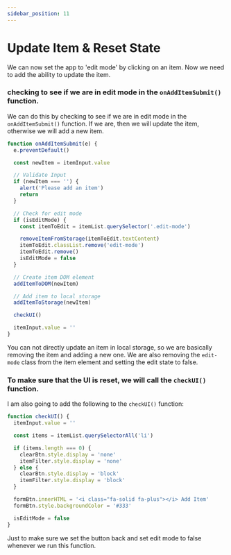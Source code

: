 ```yaml
---
sidebar_position: 11
---
```


# Update Item & Reset State

We can now set the app to 'edit mode' by clicking on an item. Now we need to add the ability to update the item.

### checking to see if we are in edit mode in the `onAddItemSubmit()` function.

We can do this by checking to see if we are in edit mode in the `onAddItemSubmit()` function. If we are, then we will update the item, otherwise we will add a new item.

```js
function onAddItemSubmit(e) {
  e.preventDefault()

  const newItem = itemInput.value

  // Validate Input
  if (newItem === '') {
    alert('Please add an item')
    return
  }

  // Check for edit mode
  if (isEditMode) {
    const itemToEdit = itemList.querySelector('.edit-mode')

    removeItemFromStorage(itemToEdit.textContent)
    itemToEdit.classList.remove('edit-mode')
    itemToEdit.remove()
    isEditMode = false
  }

  // Create item DOM element
  addItemToDOM(newItem)

  // Add item to local storage
  addItemToStorage(newItem)

  checkUI()

  itemInput.value = ''
}
```

You can not directly update an item in local storage, so we are basically removing the item and adding a new one. We are also removing the `edit-mode` class from the item element and setting the edit state to false.

### To make sure that the UI is reset, we will call the `checkUI()` function.

I am also going to add the following to the `checkUI()` function:

```js
function checkUI() {
  itemInput.value = ''

  const items = itemList.querySelectorAll('li')

  if (items.length === 0) {
    clearBtn.style.display = 'none'
    itemFilter.style.display = 'none'
  } else {
    clearBtn.style.display = 'block'
    itemFilter.style.display = 'block'
  }

  formBtn.innerHTML = '<i class="fa-solid fa-plus"></i> Add Item'
  formBtn.style.backgroundColor = '#333'

  isEditMode = false
}
```

Just to make sure we set the button back and set edit mode to false whenever we run this function.
